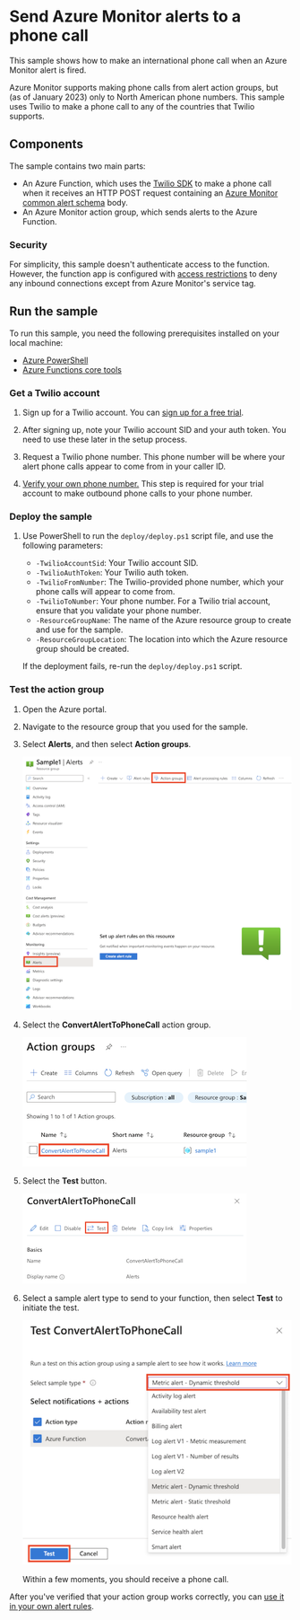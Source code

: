# Send Azure Monitor alerts to a phone call

This sample shows how to make an international phone call when an Azure Monitor alert is fired.

Azure Monitor supports making phone calls from alert action groups, but (as of January 2023) only to North American phone numbers. This sample uses Twilio to make a phone call to any of the countries that Twilio supports.

## Components

The sample contains two main parts:
- An Azure Function, which uses the [Twilio SDK](https://www.twilio.com/docs/libraries/csharp-dotnet) to make a phone call when it receives an HTTP POST request containing an [Azure Monitor common alert schema](https://learn.microsoft.com/azure/azure-monitor/alerts/alerts-common-schema) body.
- An Azure Monitor action group, which sends alerts to the Azure Function.

### Security

For simplicity, this sample doesn't authenticate access to the function. However, the function app is configured with [access restrictions](https://learn.microsoft.com/azure/app-service/app-service-ip-restrictions) to deny any inbound connections except from Azure Monitor's service tag.

## Run the sample

To run this sample, you need the following prerequisites installed on your local machine:

- [Azure PowerShell](https://learn.microsoft.com/powershell/azure/install-az-ps)
- [Azure Functions core tools](https://learn.microsoft.com/azure/azure-functions/functions-run-local)

### Get a Twilio account

1. Sign up for a Twilio account. You can [sign up for a free trial](https://www.twilio.com/try-twilio).

1. After signing up, note your Twilio account SID and your auth token. You need to use these later in the setup process.

1. Request a Twilio phone number. This phone number will be where your alert phone calls appear to come from in your caller ID.

1. [Verify your own phone number.](https://console.twilio.com/us1/develop/phone-numbers/manage/verified) This step is required for your trial account to make outbound phone calls to your phone number.

### Deploy the sample

1. Use PowerShell to run the `deploy/deploy.ps1` script file, and use the following parameters:

   - `-TwilioAccountSid`: Your Twilio account SID.
   - `-TwilioAuthToken`: Your Twilio auth token.
   - `-TwilioFromNumber`: The Twilio-provided phone number, which your phone calls will appear to come from.
   - `-TwilioToNumber`: Your phone number. For a Twilio trial account, ensure that you validate your phone number.
   - `-ResourceGroupName`: The name of the Azure resource group to create and use for the sample.
   - `-ResourceGroupLocation`: The location into which the Azure resource group should be created.

   If the deployment fails, re-run the `deploy/deploy.ps1` script.

### Test the action group

1. Open the Azure portal.

1. Navigate to the resource group that you used for the sample.

1. Select **Alerts**, and then select **Action groups**.

   ![Screenshot of the Azure portal showing the resource group. The 'Alerts' menu item and 'Action groups' toolbar button are highlighted.](images/portal-alerts.png)

1. Select the **ConvertAlertToPhoneCall** action group.

   ![Screenshot of the Azure portal showing the list of action groups. The 'ConvertAlertToPhoneCall' action group is highlighted.](images/portal-action-groups.png)

1. Select the **Test** button.

   ![Screenshot of the Azure portal showing the ConvertAlertToPhoneCall action group. The 'Test' button is highlighted.](images/portal-test-action-group-1.png)

1. Select a sample alert type to send to your function, then select **Test** to initiate the test.

   ![Screenshot of the Azure portal showing the action group test panel.](images/portal-test-action-group-2.png)

   Within a few moments, you should receive a phone call.

After you've verified that your action group works correctly, you can [use it in your own alert rules](https://learn.microsoft.com/azure/azure-monitor/alerts/alerts-create-new-alert-rule).

